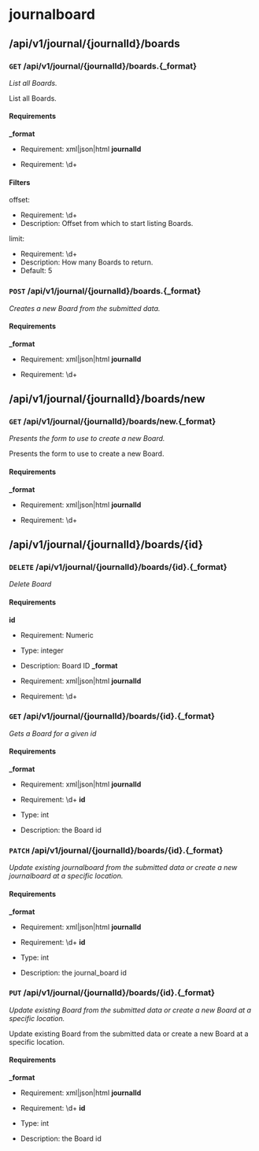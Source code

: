 # journalboard #

## /api/v1/journal/{journalId}/boards ##

### `GET` /api/v1/journal/{journalId}/boards.{_format} ###

_List all Boards._

List all Boards.

#### Requirements ####

**_format**

  - Requirement: xml|json|html
**journalId**

  - Requirement: \d+

#### Filters ####

offset:

  * Requirement: \d+
  * Description: Offset from which to start listing Boards.

limit:

  * Requirement: \d+
  * Description: How many Boards to return.
  * Default: 5


### `POST` /api/v1/journal/{journalId}/boards.{_format} ###

_Creates a new Board from the submitted data._

#### Requirements ####

**_format**

  - Requirement: xml|json|html
**journalId**

  - Requirement: \d+


## /api/v1/journal/{journalId}/boards/new ##

### `GET` /api/v1/journal/{journalId}/boards/new.{_format} ###

_Presents the form to use to create a new Board._

Presents the form to use to create a new Board.

#### Requirements ####

**_format**

  - Requirement: xml|json|html
**journalId**

  - Requirement: \d+


## /api/v1/journal/{journalId}/boards/{id} ##

### `DELETE` /api/v1/journal/{journalId}/boards/{id}.{_format} ###

_Delete Board_

#### Requirements ####

**id**

  - Requirement: Numeric
  - Type: integer
  - Description: Board ID
**_format**

  - Requirement: xml|json|html
**journalId**

  - Requirement: \d+


### `GET` /api/v1/journal/{journalId}/boards/{id}.{_format} ###

_Gets a Board for a given id_

#### Requirements ####

**_format**

  - Requirement: xml|json|html
**journalId**

  - Requirement: \d+
**id**

  - Type: int
  - Description: the Board id


### `PATCH` /api/v1/journal/{journalId}/boards/{id}.{_format} ###

_Update existing journalboard from the submitted data or create a new journalboard at a specific location._

#### Requirements ####

**_format**

  - Requirement: xml|json|html
**journalId**

  - Requirement: \d+
**id**

  - Type: int
  - Description: the journal_board id


### `PUT` /api/v1/journal/{journalId}/boards/{id}.{_format} ###

_Update existing Board from the submitted data or create a new Board at a specific location._

Update existing Board from the submitted data or create a new Board at a specific location.

#### Requirements ####

**_format**

  - Requirement: xml|json|html
**journalId**

  - Requirement: \d+
**id**

  - Type: int
  - Description: the Board id
